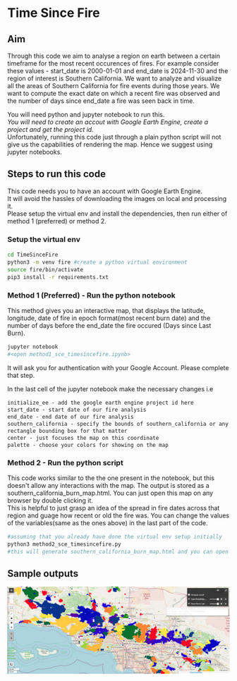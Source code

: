# Time Since Fire

## Aim
Through this code we aim to analyse a region on earth between a certain timeframe for the most recent occurences of fires. For example consider these values - start_date is 2000-01-01 and end_date is 2024-11-30 and the region of interest is Southern California. We want to analyze and visualize all the areas of Southern California for fire events during those years. We want to compute the exact date on which a recent fire was observed and the number of days since end_date a fire was seen back in time.

You will need python and jupyter notebook to run this.   
*You will need to create an accout with Google Earth Engine, create a project and get the project id.*  
Unfortunately, running this code just through a plain python script will not give us the capabilities of rendering the map. Hence we suggest using jupyter notebooks.

## Steps to run this code

This code needs you to have an account with Google Earth Engine.    
It will avoid the hassles of downloading the images on local and processing it.  
Please setup the virtual env and install the dependencies, then run either of method 1 (preferred) or method 2.

### Setup the virtual env
```sh
cd TimeSinceFire
python3 -m venv fire #create a python virtual environment
source fire/bin/activate
pip3 install -r requirements.txt
```

### Method 1 (Preferred) - Run the python notebook
This method gives you an interactive map, that displays the latitude, longitude, date of fire in epoch format(most recent burn date) and the number of days before the end_date the fire occured (Days since Last Burn).
```sh
jupyter notebook
#<open method1_sce_timesincefire.ipynb>
```
It will ask you for authentication with your Google Account. Please complete that step.

In the last cell of the jupyter notebook make the necessary changes i.e
```
initialize_ee - add the google earth engine project id here
start_date - start date of our fire analysis
end_date - end date of our fire analysis
southern_california - specify the bounds of southern_california or any rectangle bounding box for that matter
center - just focuses the map on this coordinate
palette - choose your colors for showing on the map
```

### Method 2 - Run the python script
This code works similar to the the one present in the notebook, but this doesn't allow any interactions with the map. The output is stored as a southern_california_burn_map.html. You can just open this map on any browser by double clicking it.  
This is helpful to just grasp an idea of the spread in fire dates across that region and guage how recent or old the fire was. You can change the values of the variables(same as the ones above) in the last part of the code.
```sh
#assuming that you already have done the virtual env setup initially
python3 method2_sce_timesincefire.py
#this will generate southern_california_burn_map.html and you can open this file in a browser
```

## Sample outputs
![method1_sce_timesincefire](SampleOutputs/Method1.png)